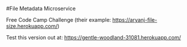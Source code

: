#File Metadata Microservice

Free Code Camp Challenge (their example: https://aryanj-file-size.herokuapp.com/)

Test this version out at: https://gentle-woodland-31081.herokuapp.com/
